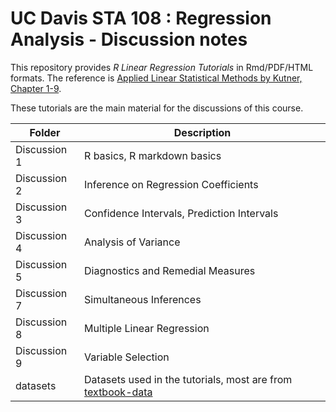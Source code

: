 # UC Davis STA 108 : Regression Analysis - Discussion notes

This repository provides *R Linear Regression Tutorials* in Rmd/PDF/HTML formats. The reference is [Applied Linear Statistical Methods by Kutner, Chapter 1-9](http://users.stat.ufl.edu/~winner/sta4211/ALSM_5Ed_Kutner.pdf).

These tutorials are the main material for the discussions of this course. 

| Folder | Description |
| --- | --- |
| Discussion 1     |  R basics, R markdown basics |
| Discussion 2     | Inference on Regression Coefficients |
| Discussion 3     | Confidence Intervals, Prediction Intervals |
| Discussion 4     | Analysis of Variance |
| Discussion 5     | Diagnostics and Remedial Measures|
| Discussion 7     | Simultaneous Inferences|
| Discussion 8     | Multiple Linear Regression|
| Discussion 9     | Variable Selection|
| datasets     | Datasets used in the tutorials, most are from [textbook-data](http://users.stat.ufl.edu/~rrandles/sta4210/Rclassnotes/data/textdatasets/Chapter%20%206%20Data%20Sets.html)|
